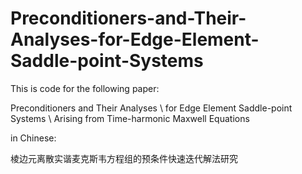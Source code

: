 # Preconditioners-and-Their-Analyses-for-Edge-Element-Saddle-point-Systems
This is code for the following paper:

Preconditioners and Their Analyses \\
for Edge Element Saddle-point Systems \\ Arising from 
Time-harmonic Maxwell Equations

in Chinese:

棱边元离散实谐麦克斯韦方程组的预条件快速迭代解法研究
